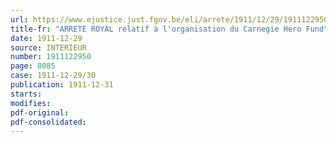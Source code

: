 ```yaml
---
url: https://www.ejustice.just.fgov.be/eli/arrete/1911/12/29/1911122950/justel
title-fr: "ARRETE ROYAL relatif à l'organisation du Carnegie Hero Fund"
date: 1911-12-29
source: INTERIEUR
number: 1911122950
page: 8085
case: 1911-12-29/30
publication: 1911-12-31
starts:
modifies:
pdf-original:
pdf-consolidated:
---
```


